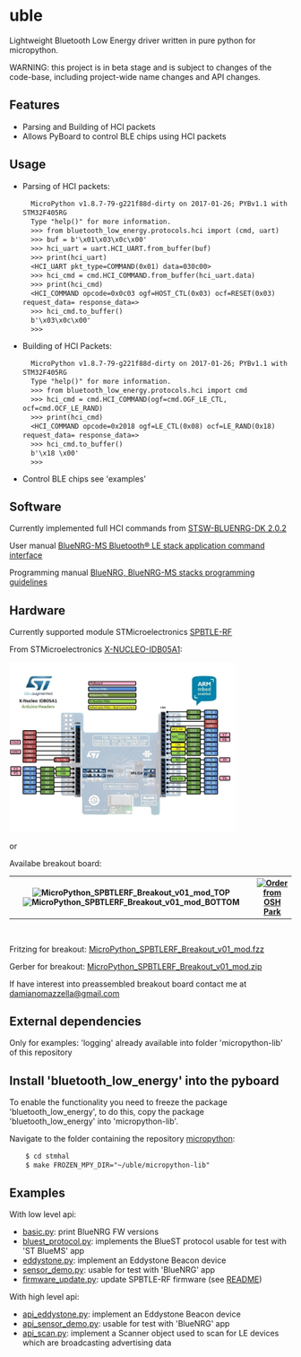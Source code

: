 # uble

Lightweight Bluetooth Low Energy driver written in pure python for micropython.

WARNING: this project is in beta stage and is subject to changes of the
code-base, including project-wide name changes and API changes.

Features
---------------------

- Parsing and Building of HCI packets
- Allows PyBoard to control BLE chips using HCI packets

Usage
---------------------

- Parsing of HCI packets:

        MicroPython v1.8.7-79-g221f88d-dirty on 2017-01-26; PYBv1.1 with STM32F405RG
        Type "help()" for more information.
        >>> from bluetooth_low_energy.protocols.hci import (cmd, uart)
        >>> buf = b'\x01\x03\x0c\x00'
        >>> hci_uart = uart.HCI_UART.from_buffer(buf)
        >>> print(hci_uart)
        <HCI_UART pkt_type=COMMAND(0x01) data=030c00>
        >>> hci_cmd = cmd.HCI_COMMAND.from_buffer(hci_uart.data)
        >>> print(hci_cmd)
        <HCI_COMMAND opcode=0x0c03 ogf=HOST_CTL(0x03) ocf=RESET(0x03) request_data= response_data=>
        >>> hci_cmd.to_buffer()
        b'\x03\x0c\x00'        
        >>>

        
- Building of HCI Packets:

        MicroPython v1.8.7-79-g221f88d-dirty on 2017-01-26; PYBv1.1 with STM32F405RG
        Type "help()" for more information.
        >>> from bluetooth_low_energy.protocols.hci import cmd
        >>> hci_cmd = cmd.HCI_COMMAND(ogf=cmd.OGF_LE_CTL, ocf=cmd.OCF_LE_RAND)
        >>> print(hci_cmd)
        <HCI_COMMAND opcode=0x2018 ogf=LE_CTL(0x08) ocf=LE_RAND(0x18) request_data= response_data=>
        >>> hci_cmd.to_buffer()
        b'\x18 \x00'
        >>>

- Control BLE chips see 'examples'

Software
---------------------

Currently implemented full HCI commands from [STSW-BLUENRG-DK 2.0.2](http://www.st.com/en/embedded-software/stsw-bluenrg-dk.html)

User manual [BlueNRG-MS Bluetooth® LE stack application command interface](http://www.st.com/resource/en/user_manual/dm00162667.pdf)

Programming manual [BlueNRG, BlueNRG-MS stacks programming guidelines](http://www.st.com/resource/en/programming_manual/dm00141271.pdf)


 Hardware
---------------------

Currently supported module STMicroelectronics [SPBTLE-RF](http://www.st.com/en/wireless-connectivity/spbtle-rf.html) 

From STMicroelectronics [X-NUCLEO-IDB05A1](http://www.st.com/en/ecosystems/x-nucleo-idb05a1.html):

<img src="https://raw.githubusercontent.com/dmazzella/uble/master/hardware/X_Nucleo_IDB05A1/X_Nucleo_IDB05A1_mbed_pinout_v1.jpg" width="80%" height="80%" alt="X_Nucleo_IDB05A1_mbed_pinout_v1"/>

or

Availabe breakout board:
</br>
<table>
  <tr>
    <th>
        <img src="https://github.com/dmazzella/uble/raw/master/hardware/MicroPython_SPBTLERF_Breakout_v01/MicroPython_SPBTLERF_Breakout_v01_mod_TOP.png" width="30%" height="30%" alt="MicroPython_SPBTLERF_Breakout_v01_mod_TOP"/>
    <img src="https://github.com/dmazzella/uble/raw/master/hardware/MicroPython_SPBTLERF_Breakout_v01/MicroPython_SPBTLERF_Breakout_v01_mod_BOTTOM.png" width="30%" height="30%" alt="MicroPython_SPBTLERF_Breakout_v01_mod_BOTTOM"/>
    </th>
    <th>
    <a href="https://oshpark.com/shared_projects/ST79grRm"><img src="https://oshpark.com/assets/badge-5b7ec47045b78aef6eb9d83b3bac6b1920de805e9a0c227658eac6e19a045b9c.png" alt="Order from OSH Park"/></a>
    </th>
  </tr>
</table>
</br>


Fritzing for breakout: [MicroPython_SPBTLERF_Breakout_v01_mod.fzz](https://github.com/dmazzella/uble/raw/master/hardware/MicroPython_SPBTLERF_Breakout_v01/MicroPython_SPBTLERF_Breakout_v01_mod.fzz)


Gerber for breakout: [MicroPython_SPBTLERF_Breakout_v01_mod.zip](https://github.com/dmazzella/uble/raw/master/hardware/MicroPython_SPBTLERF_Breakout_v01/MicroPython_SPBTLERF_Breakout_v01_mod.zip)

If have interest into preassembled breakout board contact me at damianomazzella@gmail.com

External dependencies
---------------------

Only for examples:
'logging' already available into folder 'micropython-lib' of this repository

Install 'bluetooth_low_energy' into the pyboard
---------------------

To enable the functionality you need to freeze the package 'bluetooth_low_energy',
to do this, copy the package 'bluetooth_low_energy' into 'micropython-lib'.

Navigate to the folder containing the repository [micropython](https://github.com/micropython/micropython):

        $ cd stmhal
        $ make FROZEN_MPY_DIR="~/uble/micropython-lib"


Examples
---------------------

With low level api:

- [basic.py](https://github.com/dmazzella/uble/blob/master/examples/basic.py): print BlueNRG FW versions
- [bluest_protocol.py](https://github.com/dmazzella/uble/blob/master/examples/bluest_protocol.py): implements the BlueST protocol usable for test with 'ST BlueMS' app
- [eddystone.py](https://github.com/dmazzella/uble/blob/master/examples/eddystone.py): implement an Eddystone Beacon device
- [sensor_demo.py](https://github.com/dmazzella/uble/blob/master/examples/sensor_demo.py): usable for test with 'BlueNRG' app
- [firmware_update.py](https://github.com/dmazzella/uble/blob/master/examples/firmware_update/firmware_update.py): update SPBTLE-RF firmware (see [README](https://github.com/dmazzella/uble/blob/master/examples/firmware_update/README.txt))

With high level api:

- [api_eddystone.py](https://github.com/dmazzella/uble/blob/master/examples/api/api_eddystone.py): implement an Eddystone Beacon device
- [api_sensor_demo.py](https://github.com/dmazzella/uble/blob/master/examples/api/api_sensor_demo.py): usable for test with 'BlueNRG' app
- [api_scan.py](https://github.com/dmazzella/uble/blob/master/examples/api/api_scan.py): implement a Scanner object used to scan for LE devices which are broadcasting advertising data 
